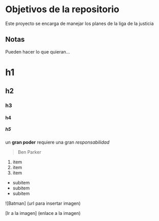 # Objetivos de la repositorio

Este proyecto se encarga de manejar los planes de la liga de la justicia


## Notas
Pueden hacer lo que quieran...


# h1
## h2
### h3
#### h4
##### h5

un **gran poder** requiere una gran *responsabilidad*
> Ben Parker

1. item
2. item
3. item
  * subitem
  * subitem
  * subitem

![Batman] (url para insertar imagen)

[Ir a la imagen] (enlace a la imagen)
